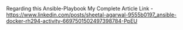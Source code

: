 Regarding this Ansible-Playbook My Complete Article Link - https://www.linkedin.com/posts/sheetal-agarwal-9555b0197_ansible-docker-rh294-activity-6697501502497398784-PpEU 
